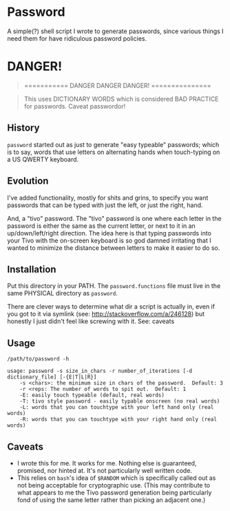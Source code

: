 # Password

A simple(?) shell script I wrote to generate passwords, since various things I need them for have ridiculous password
policies.

# DANGER!

> =========== DANGER DANGER DANGER! ===============

> This uses DICTIONARY WORDS which is considered BAD PRACTICE for passwords. Caveat passwordor!

## History

`password` started out as just to generate "easy typeable" passwords; which is to say, words that use letters on
alternating hands when touch-typing on a US QWERTY keyboard.

## Evolution

I've added functionality, mostly for shits and grins, to specify you want passwords that can be typed with just the
left, or just the right, hand.

And, a "tivo" password. The "tivo" password is one where each letter in the password is either the same as the current
letter, or next to it in an up/down/left/right direction. The idea here is that typing passwords into your Tivo with the
on-screen keyboard is so god damned irritating that I wanted to minimize the distance between letters to make it easier
to do so.

## Installation

Put this directory in your PATH. The `password.functions` file must live in the same PHYSICAL directory as `password`.

There are clever ways to determine what dir a script is actually in, even if you got to it via symlink (see:
http://stackoverflow.com/a/246128) but honestly I just didn't feel like screwing with it. See: caveats


## Usage

`/path/to/password -h` 

```
usage: password -s size_in_chars -r number_of_iterations [-d dictionary_file] [-{E|T|L|R}]
    -s <chars>: the minimum size in chars of the password.  Default: 3
    -r <reps: The number of words to spit out.  Default: 1
    -E: easily touch typeable (default, real words)
    -T: tivo style password - easily typable onscreen (no real words)
    -L: words that you can touchtype with your left hand only (real words)
    -R: words that you can touchtype with your right hand only (real words)
```

## Caveats

* I wrote this for me. It works for me. Nothing else is guaranteed, promised, nor hinted at.  It's not particularly well
  written code.
* This relies on `bash`'s idea of `$RANDOM` which is specifically called out as not being acceptable for cryptographic
  use.  (This may contribute to what appears to me the Tivo password generation being particularly fond of using the
  same letter rather than picking an adjacent one.)
